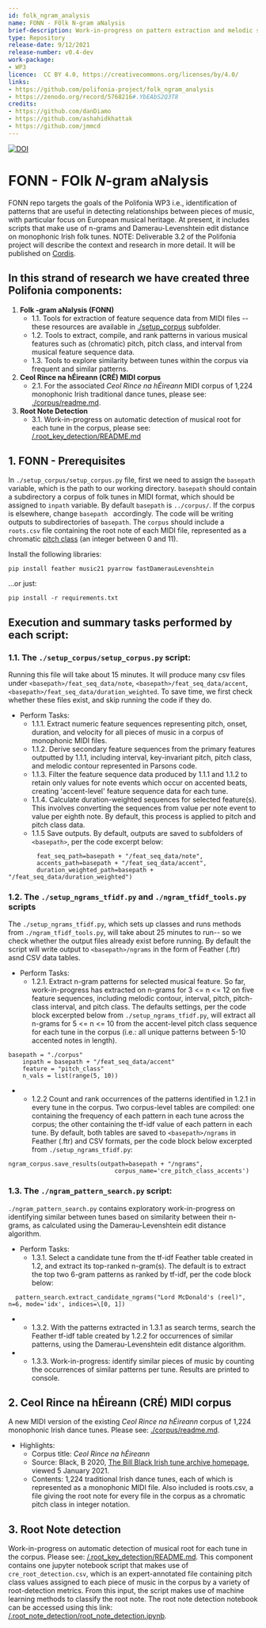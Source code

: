 ```yaml
---
id: folk_ngram_analysis
name: FONN - FOlk N-gram aNalysis
brief-description: Work-in-progress on pattern extraction and melodic similarity tools, with an associated test corpus of monophonic Irish folk tunes.
type: Repository
release-date: 9/12/2021
release-number: v0.4-dev
work-package: 
- WP3
licence:  CC BY 4.0, https://creativecommons.org/licenses/by/4.0/
links:
- https://github.com/polifonia-project/folk_ngram_analysis
- https://zenodo.org/record/5768216#.YbEAbS2Q3T8
credits:
- https://github.com/danDiamo
- https://github.com/ashahidkhattak
- https://github.com/jmmcd
---
```


[![DOI](https://zenodo.org/badge/427469033.svg)](https://zenodo.org/badge/latestdoi/427469033)

# FONN - FOlk _N_-gram aNalysis 

FONN repo targets the goals of the Polifonia WP3 i.e., identification of patterns that are useful in detecting relationships between pieces of music, with particular focus on European musical heritage. At present, it includes scripts that make use of n-grams and Damerau-Levenshtein edit distance on monophonic Irish folk tunes.
NOTE: Deliverable 3.2 of the Polifonia project will describe the context and research in more detail. It will be published on [Cordis](https://cordis.europa.eu/project/id/101004746/it).

## In this strand of research we have created three Polifonia components:

1. **Folk -gram aNalysis (FONN)**
   * 1.1. Tools for extraction of feature sequence data from MIDI files -- these resources are available in [./setup_corpus](https://github.com/polifonia-project/folk_ngram_analysis/tree/master/setup_corpus) subfolder. 
   * 1.2. Tools to extract, compile, and rank patterns in various musical features such as (chromatic) pitch, pitch class, and interval from musical feature sequence data. 
   * 1.3. Tools to explore similarity between tunes within the corpus via frequent and similar patterns.
2. **Ceol Rince na hÉireann (CRÉ) MIDI corpus**
   * 2.1. For the associated *Ceol Rince na hÉireann* MIDI corpus of 1,224 monophonic Irish traditional dance tunes, please see: [./corpus/readme.md](https://github.com/polifonia-project/folk_ngram_analysis/blob/master/corpus/readme.md).
3. **Root Note Detection**
   * 3.1. Work-in-progress on automatic detection of musical root for each tune in the corpus, please see: [/.root_key_detection/README.md](https://github.com/polifonia-project/folk_ngram_analysis/blob/master/root_key_detection/README.md)


## 1. FONN - Prerequisites 

In ```./setup_corpus/setup_corpus.py``` file, first we need to assign the  ``` basepath ``` variable, which is the path to our working directory. 
``` basepath ``` should contain a subdirectory a corpus of folk tunes in MIDI format, which should be assigned to ```inpath``` variable. 
By default ``` basepath ``` is ```../corpus/```. If the corpus is elsewhere, change ```basepath ``` accordingly. The code will be writing outputs to subdirectories of ``` basepath ```. The ```corpus``` should include a ```roots.csv``` file containing the root note of each MIDI file, represented as a chromatic [pitch class](https://en.wikipedia.org/wiki/Pitch_class) (an integer between 0 and 11).

Install the following libraries:

``` pip install feather music21 pyarrow fastDamerauLevenshtein ```

...or just:

``` pip install -r requirements.txt ```

## Execution and summary tasks performed by each script:

### 1.1. The ```./setup_corpus/setup_corpus.py``` script:

Running this file will take about 15 minutes. It will produce many csv files under ```<basepath>/feat_seq_data/note```, ```<basepath>/feat_seq_data/accent```, ```<basepath>/feat_seq_data/duration_weighted```. To save time, we first check whether these files exist, and skip running the code if they do.

* Perform Tasks:
  * 1.1.1. Extract numeric feature sequences representing pitch, onset, duration, and velocity for all pieces of music in a corpus of monophonic MIDI files.
  * 1.1.2. Derive secondary feature sequences from the primary features outputted by 1.1.1, including interval, key-invariant pitch, pitch class, and melodic contour represented in Parsons code.
  * 1.1.3. Filter the feature sequence data produced by 1.1.1 and 1.1.2 to retain only values for note events which occur on accented beats, creating 'accent-level' feature sequence data for each tune.
  * 1.1.4. Calculate duration-weighted sequences for selected feature(s). This involves converting the sequences from value per note event to value per eighth note. By default, this process is applied to pitch and pitch class data.
  * 1.1.5 Save outputs. By default, outputs are saved to subfolders of ```<basepath>```, per the code excerpt below:
  
```corpus.save_corpus(
        feat_seq_path=basepath + "/feat_seq_data/note",
        accents_path=basepath + "/feat_seq_data/accent",
        duration_weighted_path=basepath + "/feat_seq_data/duration_weighted")
  ```

### 1.2. The ```./setup_ngrams_tfidf.py``` and ```./ngram_tfidf_tools.py``` scripts

The ```./setup_ngrams_tfidf.py```, which sets up classes and runs methods from ```./ngram_tfidf_tools.py```, will take about 25 minutes to run-- so we check whether the output files already exist before running. By default the script will write output to ```<basepath>/ngrams``` in the form of Feather (.ftr) asnd CSV data tables.

* Perform Tasks:
  * 1.2.1. Extract n-gram patterns for selected musical feature. So far, work-in-progress has extracted on n-grams for 3 <= n <= 12 on five feature sequences, including melodic contour, interval, pitch, pitch-class interval, and pitch class. The defaults settings, per the code block excerpted below from ```./setup_ngrams_tfidf.py```, will extract all n-grams for 5 <= n <= 10 from the accent-level pitch class sequence for each tune in the corpus (i.e.: all unique patterns between 5-10 accented notes in length).
  
```
basepath = "./corpus"
    inpath = basepath + "/feat_seq_data/accent"
    feature = "pitch_class"
    n_vals = list(range(5, 10))
```
* * 1.2.2 Count and rank occurrences of the patterns identified in 1.2.1 in every tune in the corpus. Two corpus-level tables are compiled: one containing the frequency of each pattern in each tune across the corpus; the other containing the tf-idf value of each pattern in each tune. By default, both tables are saved to ```<basepath>/ngrams``` in Feather (.ftr) and CSV formats, per the code block below excerpted from ```./setup_ngrams_tfidf.py```:
   
```
ngram_corpus.save_results(outpath=basepath + "/ngrams",
                              corpus_name='cre_pitch_class_accents')
``` 

### 1.3. The ```./ngram_pattern_search.py``` script: 
```./ngram_pattern_search.py``` contains exploratory work-in-progress on identifying similar between tunes based on similarity between their n-grams, as calculated using the Damerau-Levenshtein edit distance algorithm.

* Perform Tasks:
  * 1.3.1. Select a candidate tune from the tf-idf Feather table created in 1.2, and extract its top-ranked n-gram(s). The default is to extract the top two 6-gram patterns as ranked by tf-idf, per the code block below:
  
```
  pattern_search.extract_candidate_ngrams("Lord McDonald's (reel)", n=6, mode='idx', indices=\[0, 1])
  ``` 
* * 1.3.2. With the patterns extracted in 1.3.1 as search terms, search the Feather tf-idf table created by 1.2.2 for occurrences of similar patterns, using the Damerau-Levenshtein edit distance algorithm. 
* * 1.3.3. Work-in-progress: identify similar pieces of music by counting the occurrences of similar patterns per tune. Results are printed to console.


## 2. Ceol Rince na hÉireann (CRÉ) MIDI corpus 

A new MIDI version of the existing *Ceol Rince na hÉireann* corpus of 1,224 monophonic Irish dance tunes. Please see: [./corpus/readme.md](https://github.com/polifonia-project/folk_ngram_analysis/blob/master/corpus/readme.md).
* Highlights:
  * Corpus title: _Ceol Rince na hÉireann_
  * Source: Black, B 2020, [The Bill Black Irish tune archive homepage](http://www.capeirish.com/webabc), viewed 5 January 2021.
  * Contents: 1,224 traditional Irish dance tunes, each of which is represented as a monophonic MIDI file. Also included is roots.csv, a file giving the root note for every file in the corpus as a chromatic pitch class in integer notation.
  
## 3. Root Note detection 
Work-in-progress on automatic detection of musical root for each tune in the corpus. Please see: [/.root_key_detection/README.md](https://github.com/polifonia-project/folk_ngram_analysis/blob/master/root_note_detection/README.md).
  This component contains one jupyter notebook script that makes use of  ```cre_root_detection.csv```, which is an expert-annotated file containing pitch class values assigned to each piece of music in the corpus by a variety of root-detection metrics. From this input, the script makes use of machine learning methods to classify the root note. The root note detection notebook can be accessed using this link: [/.root_note_detection/root_note_detection.ipynb](https://github.com/polifonia-project/folk_ngram_analysis/blob/master/root_note_detection/root_note_detection.ipynb).
  

  
